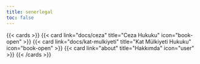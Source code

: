 ```yaml
---
title: senerlegal
toc: false
---
```


{{< cards >}}
{{< card link="docs/ceza" title="Ceza Hukuku" icon="book-open" >}}
{{< card link="docs/kat-mulkiyeti" title="Kat Mülkiyeti Hukuku" icon="book-open" >}}
{{< card link="about" title="Hakkımda" icon="user" >}}
{{< /cards >}}

